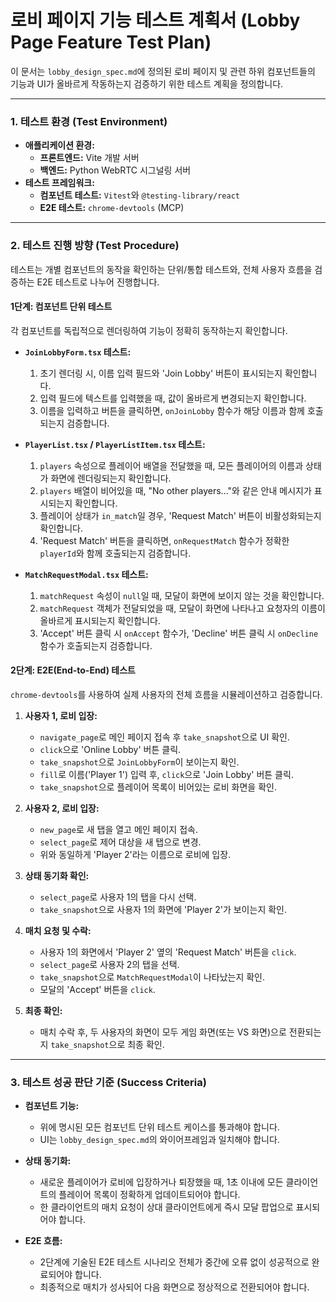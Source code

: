 # 로비 페이지 기능 테스트 계획서 (Lobby Page Feature Test Plan)

이 문서는 `lobby_design_spec.md`에 정의된 로비 페이지 및 관련 하위 컴포넌트들의 기능과 UI가 올바르게 작동하는지 검증하기 위한 테스트 계획을 정의합니다.

---

### 1. 테스트 환경 (Test Environment)

*   **애플리케이션 환경:**
    *   **프론트엔드:** Vite 개발 서버
    *   **백엔드:** Python WebRTC 시그널링 서버
*   **테스트 프레임워크:**
    *   **컴포넌트 테스트:** `Vitest`와 `@testing-library/react`
    *   **E2E 테스트:** `chrome-devtools` (MCP)

---

### 2. 테스트 진행 방향 (Test Procedure)

테스트는 개별 컴포넌트의 동작을 확인하는 단위/통합 테스트와, 전체 사용자 흐름을 검증하는 E2E 테스트로 나누어 진행합니다.

#### 1단계: 컴포넌트 단위 테스트

각 컴포넌트를 독립적으로 렌더링하여 기능이 정확히 동작하는지 확인합니다.

*   **`JoinLobbyForm.tsx` 테스트:**
    1.  초기 렌더링 시, 이름 입력 필드와 'Join Lobby' 버튼이 표시되는지 확인합니다.
    2.  입력 필드에 텍스트를 입력했을 때, 값이 올바르게 변경되는지 확인합니다.
    3.  이름을 입력하고 버튼을 클릭하면, `onJoinLobby` 함수가 해당 이름과 함께 호출되는지 검증합니다.

*   **`PlayerList.tsx` / `PlayerListItem.tsx` 테스트:**
    1.  `players` 속성으로 플레이어 배열을 전달했을 때, 모든 플레이어의 이름과 상태가 화면에 렌더링되는지 확인합니다.
    2.  `players` 배열이 비어있을 때, "No other players..."와 같은 안내 메시지가 표시되는지 확인합니다.
    3.  플레이어 상태가 `in_match`일 경우, 'Request Match' 버튼이 비활성화되는지 확인합니다.
    4.  'Request Match' 버튼을 클릭하면, `onRequestMatch` 함수가 정확한 `playerId`와 함께 호출되는지 검증합니다.

*   **`MatchRequestModal.tsx` 테스트:**
    1.  `matchRequest` 속성이 `null`일 때, 모달이 화면에 보이지 않는 것을 확인합니다.
    2.  `matchRequest` 객체가 전달되었을 때, 모달이 화면에 나타나고 요청자의 이름이 올바르게 표시되는지 확인합니다.
    3.  'Accept' 버튼 클릭 시 `onAccept` 함수가, 'Decline' 버튼 클릭 시 `onDecline` 함수가 호출되는지 검증합니다.

#### 2단계: E2E(End-to-End) 테스트

`chrome-devtools`를 사용하여 실제 사용자의 전체 흐름을 시뮬레이션하고 검증합니다.

1.  **사용자 1, 로비 입장:**
    *   `navigate_page`로 메인 페이지 접속 후 `take_snapshot`으로 UI 확인.
    *   `click`으로 'Online Lobby' 버튼 클릭.
    *   `take_snapshot`으로 `JoinLobbyForm`이 보이는지 확인.
    *   `fill`로 이름('Player 1') 입력 후, `click`으로 'Join Lobby' 버튼 클릭.
    *   `take_snapshot`으로 플레이어 목록이 비어있는 로비 화면을 확인.

2.  **사용자 2, 로비 입장:**
    *   `new_page`로 새 탭을 열고 메인 페이지 접속.
    *   `select_page`로 제어 대상을 새 탭으로 변경.
    *   위와 동일하게 'Player 2'라는 이름으로 로비에 입장.

3.  **상태 동기화 확인:**
    *   `select_page`로 사용자 1의 탭을 다시 선택.
    *   `take_snapshot`으로 사용자 1의 화면에 'Player 2'가 보이는지 확인.

4.  **매치 요청 및 수락:**
    *   사용자 1의 화면에서 'Player 2' 옆의 'Request Match' 버튼을 `click`.
    *   `select_page`로 사용자 2의 탭을 선택.
    *   `take_snapshot`으로 `MatchRequestModal`이 나타났는지 확인.
    *   모달의 'Accept' 버튼을 `click`.

5.  **최종 확인:**
    *   매치 수락 후, 두 사용자의 화면이 모두 게임 화면(또는 VS 화면)으로 전환되는지 `take_snapshot`으로 최종 확인.

---

### 3. 테스트 성공 판단 기준 (Success Criteria)

*   **컴포넌트 기능:**
    *   위에 명시된 모든 컴포넌트 단위 테스트 케이스를 통과해야 합니다.
    *   UI는 `lobby_design_spec.md`의 와이어프레임과 일치해야 합니다.

*   **상태 동기화:**
    *   새로운 플레이어가 로비에 입장하거나 퇴장했을 때, 1초 이내에 모든 클라이언트의 플레이어 목록이 정확하게 업데이트되어야 합니다.
    *   한 클라이언트의 매치 요청이 상대 클라이언트에게 즉시 모달 팝업으로 표시되어야 합니다.

*   **E2E 흐름:**
    *   2단계에 기술된 E2E 테스트 시나리오 전체가 중간에 오류 없이 성공적으로 완료되어야 합니다.
    *   최종적으로 매치가 성사되어 다음 화면으로 정상적으로 전환되어야 합니다.
